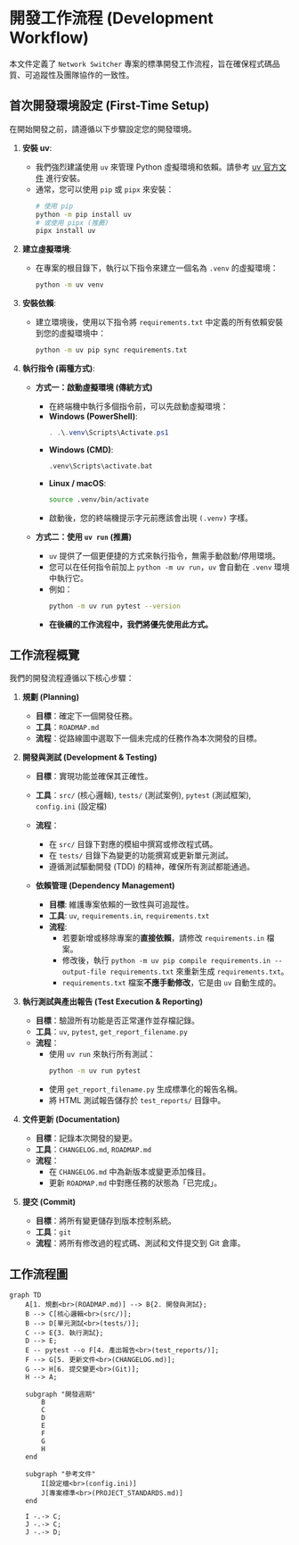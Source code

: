 # 開發工作流程 (Development Workflow)

本文件定義了 `Network Switcher` 專案的標準開發工作流程，旨在確保程式碼品質、可追蹤性及團隊協作的一致性。

## 首次開發環境設定 (First-Time Setup)

在開始開發之前，請遵循以下步驟設定您的開發環境。

1.  **安裝 uv**:
    *   我們強烈建議使用 `uv` 來管理 Python 虛擬環境和依賴。請參考 [uv 官方文件](https://github.com/astral-sh/uv) 進行安裝。
    *   通常，您可以使用 `pip` 或 `pipx` 來安裝：
        ```bash
        # 使用 pip
        python -m pip install uv
        # 或使用 pipx (推薦)
        pipx install uv
        ```

2.  **建立虛擬環境**:
    *   在專案的根目錄下，執行以下指令來建立一個名為 `.venv` 的虛擬環境：
        ```bash
        python -m uv venv
        ```

3.  **安裝依賴**:
    *   建立環境後，使用以下指令將 `requirements.txt` 中定義的所有依賴安裝到您的虛擬環境中：
        ```bash
        python -m uv pip sync requirements.txt
        ```

4.  **執行指令 (兩種方式)**:

    *   **方式一：啟動虛擬環境 (傳統方式)**
        *   在終端機中執行多個指令前，可以先啟動虛擬環境：
        *   **Windows (PowerShell)**:
            ```powershell
            . .\.venv\Scripts\Activate.ps1
            ```
        *   **Windows (CMD)**:
            ```cmd
            .venv\Scripts\activate.bat
            ```
        *   **Linux / macOS**:
            ```bash
            source .venv/bin/activate
            ```
        *   啟動後，您的終端機提示字元前應該會出現 `(.venv)` 字樣。

    *   **方式二：使用 `uv run` (推薦)**
        *   `uv` 提供了一個更便捷的方式來執行指令，無需手動啟動/停用環境。
        *   您可以在任何指令前加上 `python -m uv run`，`uv` 會自動在 `.venv` 環境中執行它。
        *   例如：
            ```bash
            python -m uv run pytest --version
            ```
        *   **在後續的工作流程中，我們將優先使用此方式。**

## 工作流程概覽

我們的開發流程遵循以下核心步驟：

1.  **規劃 (Planning)**
    *   **目標**：確定下一個開發任務。
    *   **工具**：`ROADMAP.md`
    *   **流程**：從路線圖中選取下一個未完成的任務作為本次開發的目標。

2.  **開發與測試 (Development & Testing)**
    *   **目標**：實現功能並確保其正確性。
    *   **工具**：`src/` (核心邏輯), `tests/` (測試案例), `pytest` (測試框架), `config.ini` (設定檔)
    *   **流程**：
        *   在 `src/` 目錄下對應的模組中撰寫或修改程式碼。
        *   在 `tests/` 目錄下為變更的功能撰寫或更新單元測試。
        *   遵循測試驅動開發 (TDD) 的精神，確保所有測試都能通過。

    *   **依賴管理 (Dependency Management)**
        *   **目標**: 維護專案依賴的一致性與可追蹤性。
        *   **工具**: `uv`, `requirements.in`, `requirements.txt`
        *   **流程**:
            *   若要新增或移除專案的**直接依賴**，請修改 `requirements.in` 檔案。
            *   修改後，執行 `python -m uv pip compile requirements.in --output-file requirements.txt` 來重新生成 `requirements.txt`。
            *   `requirements.txt` 檔案**不應手動修改**，它是由 `uv` 自動生成的。

3.  **執行測試與產出報告 (Test Execution & Reporting)**
    *   **目標**：驗證所有功能是否正常運作並存檔記錄。
    *   **工具**：`uv`, `pytest`, `get_report_filename.py`
    *   **流程**：
        *   使用 `uv run` 來執行所有測試：
            ```bash
            python -m uv run pytest
            ```
        *   使用 `get_report_filename.py` 生成標準化的報告名稱。
        *   將 HTML 測試報告儲存於 `test_reports/` 目錄中。

4.  **文件更新 (Documentation)**
    *   **目標**：記錄本次開發的變更。
    *   **工具**：`CHANGELOG.md`, `ROADMAP.md`
    *   **流程**：
        *   在 `CHANGELOG.md` 中為新版本或變更添加條目。
        *   更新 `ROADMAP.md` 中對應任務的狀態為「已完成」。

5.  **提交 (Commit)**
    *   **目標**：將所有變更儲存到版本控制系統。
    *   **工具**：`git`
    *   **流程**：將所有修改過的程式碼、測試和文件提交到 Git 倉庫。

## 工作流程圖

```mermaid
graph TD
    A[1. 規劃<br>(ROADMAP.md)] --> B{2. 開發與測試};
    B --> C[核心邏輯<br>(src/)];
    B --> D[單元測試<br>(tests/)];
    C --> E{3. 執行測試};
    D --> E;
    E -- pytest --o F[4. 產出報告<br>(test_reports/)];
    F --> G[5. 更新文件<br>(CHANGELOG.md)];
    G --> H[6. 提交變更<br>(Git)];
    H --> A;

    subgraph "開發週期"
        B
        C
        D
        E
        F
        G
        H
    end

    subgraph "參考文件"
        I[設定檔<br>(config.ini)]
        J[專案標準<br>(PROJECT_STANDARDS.md)]
    end

    I -.-> C;
    J -.-> C;
    J -.-> D;
